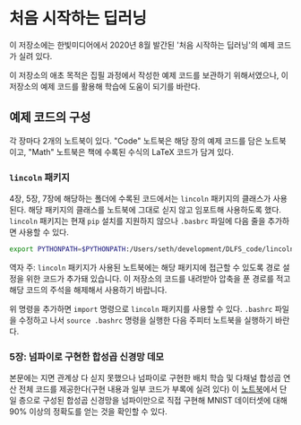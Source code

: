 # 처음 시작하는 딥러닝

이 저장소에는 한빛미디어에서 2020년 8월 발간된 '처음 시작하는 딥러닝'의 예제 코드가 실려 있다.

이 저장소의 애초 목적은 집필 과정에서 작성한 예제 코드를 보관하기 위해서였으나, 이 저장소의 예제 코드를 활용해 학습에 도움이 되기를 바란다.

## 예제 코드의 구성

각 장마다 2개의 노트북이 있다. "Code" 노트북은 해당 장의 예제 코드를 담은 노트북이고, "Math" 노트북은 책에 수록된 수식의 LaTeX 코드가 담겨 있다.


### `lincoln` 패키지

4장, 5장, 7장에 해당하는 폴더에 수록된 코드에서는 `lincoln` 패키지의 클래스가 사용된다. 해당 패키지의 클래스를 노트북에 그대로 싣지 않고 임포트해 사용하도록 했다. `lincoln` 패키지는 현재 `pip` 설치를 지원하지 않으나 `.basbrc` 파일에 다음 줄을 추가하면 사용할 수 있다.

```bash
export PYTHONPATH=$PYTHONPATH:/Users/seth/development/DLFS_code/lincoln
```

역자 주: `lincoln` 패키지가 사용된 노트북에는 해당 패키지에 접근할 수 있도록 경로 설정을 위한 코드가 추가돼 있습니다. 이 저장소의 코드를 내려받아 압축을 푼 경로를 적고 해당 코드의 주석을 해제해서 사용하기 바랍니다.

위 명령을 추가하면 `import` 명령으로 `lincoln` 패키지를 사용할 수 있다. `.bashrc` 파일을 수정하고 나서 `source .bashrc` 명령을 실행한 다음 주피터 노트북을 실행하기 바란다.

### 5장: 넘파이로 구현한 합성곱 신경망 데모

본문에는 지면 관계상 다 싣지 못했으나 넘파이로 구현한 배치 학습 및 다채널 합성곱 연산 전체 코드를 제공한다(구현 내용과 일부 코드가 부록에 실려 있다) 이 [노트북](05_convolutions/Numpy_Convolution_Demos.ipynb)에서 단일 층으로 구성된 합성곱 신경망을 넘파이만으로 직접 구현해 MNIST 데이터셋에 대해 90% 이상의 정확도를 얻는 것을 확인할 수 있다.